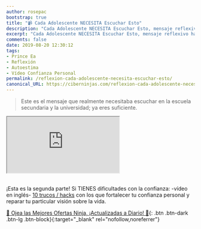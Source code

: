```yaml
---
author: rosepac
bootstrap: true
title: "📹 Cada Adolescente NECESITA Escuchar Esto"
description: "Cada Adolescente NECESITA Escuchar Esto, mensaje reflexivo hacía la vida actual de los adolescentes y la mirada de la sociedad sobre ellos"
excerpt: "Cada Adolescente NECESITA Escuchar Esto, mensaje reflexivo hacía la vida actual de los adolescentes y la mirada de la sociedad sobre ellos"
comments: false
date: 2019-08-20 12:30:12
tags:
- Prince Ea
- Reflexión
- Autoestima
- Vídeo Confianza Personal
permalink: /reflexion-cada-adolescente-necesita-escuchar-esto/
canonical_URL: https://ciberninjas.com/reflexion-cada-adolescente-necesita-escuchar-esto/
---
```


> Este es el mensaje que realmente necesitaba escuchar en la escuela secundaria y la universidad; ya eres suficiente.

<div class="embed-responsive embed-responsive-16by9">
  <iframe class="embed-responsive-item" src="https://www.youtube-nocookie.com/embed/8u51ZY2a3Sc?rel=0" allowfullscreen></iframe>
</div><br/>

¡Esta es la segunda parte! Si TIENES dificultades con la confianza: -vídeo en inglés- [10 trucos / hacks](https://10confidencehacks.com/video-training "10 trucos con los que fortalecer tu confianza personal") con los que fortalecer tu confianza personal y reparar tu particular visión sobre la vida.

[🎁 Ojea las Mejores Ofertas Ninja, ¡Actualizadas a Diario! 🛒](https://www.amazon.es/shop/cibercursos){: .btn .btn-dark .btn-lg .btn-block}{:target="_blank" rel="nofollow,noreferrer"}
<!-- ## Redacción -->

<!-- Fuente [Lyrics Translate](https://lyricstranslate.com) Transcripción por [lolaeocho](https://lyricstranslate.com/es/translator/lolaeocho) -->